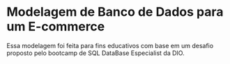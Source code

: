 # Modelagem de Banco de Dados para um E-commerce
Essa modelagem foi feita para fins educativos com base em um desafio proposto pelo bootcamp de SQL DataBase Especialist da DIO.
